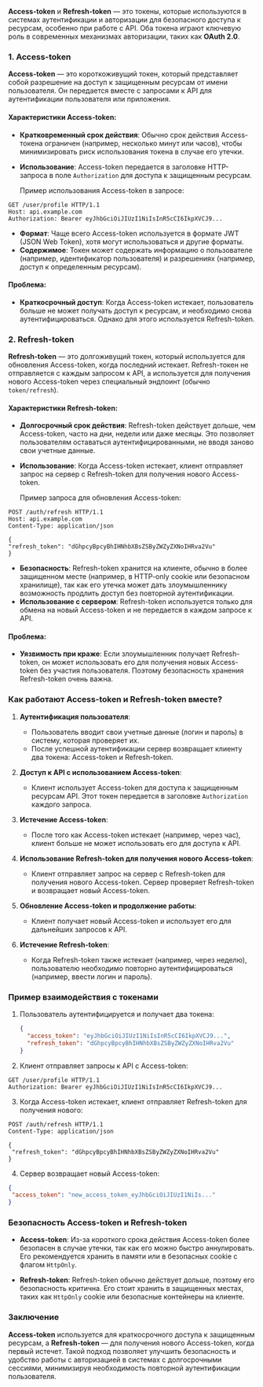 **Access-token** и **Refresh-token** — это токены, которые используются в системах аутентификации и авторизации для безопасного доступа к ресурсам, особенно при работе с API. Оба токена играют ключевую роль в современных механизмах авторизации, таких как **OAuth 2.0**.

### 1. **Access-token**

**Access-token** — это короткоживущий токен, который представляет собой разрешение на доступ к защищенным ресурсам от имени пользователя. Он передается вместе с запросами к API для аутентификации пользователя или приложения.

#### Характеристики Access-token:
- **Кратковременный срок действия**: Обычно срок действия Access-токена ограничен (например, несколько минут или часов), чтобы минимизировать риск использования токена в случае его утечки.
- **Использование**: Access-token передается в заголовке HTTP-запроса в поле `Authorization` для доступа к защищенным ресурсам.
  
  Пример использования Access-token в запросе:
```http
GET /user/profile HTTP/1.1
Host: api.example.com
Authorization: Bearer eyJhbGciOiJIUzI1NiIsInR5cCI6IkpXVCJ9...
```

- **Формат**: Чаще всего Access-token используется в формате JWT (JSON Web Token), хотя могут использоваться и другие форматы.
- **Содержимое**: Токен может содержать информацию о пользователе (например, идентификатор пользователя) и разрешениях (например, доступ к определенным ресурсам).

#### Проблема:
- **Краткосрочный доступ**: Когда Access-token истекает, пользователь больше не может получать доступ к ресурсам, и необходимо снова аутентифицироваться. Однако для этого используется Refresh-token.

### 2. **Refresh-token**

**Refresh-token** — это долгоживущий токен, который используется для обновления Access-token, когда последний истекает. Refresh-токен не отправляется с каждым запросом к API, а используется для получения нового Access-token через специальный эндпоинт (обычно `token/refresh`).

#### Характеристики Refresh-token:
- **Долгосрочный срок действия**: Refresh-token действует дольше, чем Access-token, часто на дни, недели или даже месяцы. Это позволяет пользователям оставаться аутентифицированными, не вводя заново свои учетные данные.
- **Использование**: Когда Access-token истекает, клиент отправляет запрос на сервер с Refresh-token для получения нового Access-token.
  
  Пример запроса для обновления Access-token:
```http
POST /auth/refresh HTTP/1.1
Host: api.example.com
Content-Type: application/json

{
"refresh_token": "dGhpcyBpcyBhIHNhbXBsZSByZWZyZXNoIHRva2Vu"
}
```

- **Безопасность**: Refresh-token хранится на клиенте, обычно в более защищенном месте (например, в HTTP-only cookie или безопасном хранилище), так как его утечка может дать злоумышленнику возможность продлить доступ без повторной аутентификации.
- **Использование с сервером**: Refresh-token используется только для обмена на новый Access-token и не передается в каждом запросе к API.

#### Проблема:
- **Уязвимость при краже**: Если злоумышленник получает Refresh-token, он может использовать его для получения новых Access-token без участия пользователя. Поэтому безопасность хранения Refresh-token очень важна.

### Как работают Access-token и Refresh-token вместе?

1. **Аутентификация пользователя**:
   - Пользователь вводит свои учетные данные (логин и пароль) в систему, которая проверяет их.
   - После успешной аутентификации сервер возвращает клиенту два токена: Access-token и Refresh-token.

2. **Доступ к API с использованием Access-token**:
   - Клиент использует Access-token для доступа к защищенным ресурсам API. Этот токен передается в заголовке `Authorization` каждого запроса.

3. **Истечение Access-token**:
   - После того как Access-token истекает (например, через час), клиент больше не может использовать его для доступа к API.

4. **Использование Refresh-token для получения нового Access-token**:
   - Клиент отправляет запрос на сервер с Refresh-token для получения нового Access-token. Сервер проверяет Refresh-token и возвращает новый Access-token.

5. **Обновление Access-token и продолжение работы**:
   - Клиент получает новый Access-token и использует его для дальнейших запросов к API.

6. **Истечение Refresh-token**:
   - Когда Refresh-token также истекает (например, через неделю), пользователю необходимо повторно аутентифицироваться (например, ввести логин и пароль).

### Пример взаимодействия с токенами

1. Пользователь аутентифицируется и получает два токена:
   ```json
   {
     "access_token": "eyJhbGciOiJIUzI1NiIsInR5cCI6IkpXVCJ9...",
     "refresh_token": "dGhpcyBpcyBhIHNhbXBsZSByZWZyZXNoIHRva2Vu"
   }
   ```

2. Клиент отправляет запросы к API с Access-token:
```http
GET /user/profile HTTP/1.1
Authorization: Bearer eyJhbGciOiJIUzI1NiIsInR5cCI6IkpXVCJ9...
```

3. Когда Access-token истекает, клиент отправляет Refresh-token для получения нового:
```http
POST /auth/refresh HTTP/1.1
Content-Type: application/json

{
 "refresh_token": "dGhpcyBpcyBhIHNhbXBsZSByZWZyZXNoIHRva2Vu"
}
```

4. Сервер возвращает новый Access-token:
```json
{
 "access_token": "new_access_token_eyJhbGciOiJIUzI1NiIs..."
}
   ```

### Безопасность Access-token и Refresh-token

- **Access-token**: Из-за короткого срока действия Access-token более безопасен в случае утечки, так как его можно быстро аннулировать. Его рекомендуется хранить в памяти или в безопасных cookie с флагом `HttpOnly`.
  
- **Refresh-token**: Refresh-token обычно действует дольше, поэтому его безопасность критична. Его стоит хранить в защищенных местах, таких как `HttpOnly` cookie или безопасные контейнеры на клиенте.

### Заключение

**Access-token** используется для краткосрочного доступа к защищенным ресурсам, а **Refresh-token** — для получения нового Access-token, когда первый истечет. Такой подход позволяет улучшить безопасность и удобство работы с авторизацией в системах с долгосрочными сессиями, минимизируя необходимость повторной аутентификации пользователя.
